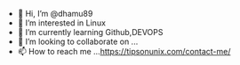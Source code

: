 - 👋 Hi, I’m @dhamu89
- 👀 I’m interested in Linux
- 🌱 I’m currently learning Github,DEVOPS
- 💞️ I’m looking to collaborate on ...
- 📫 How to reach me ...https://tipsonunix.com/contact-me/

<!---
dhamu89/dhamu89 is a ✨ special ✨ repository because its `README.md` (this file) appears on your GitHub profile.
You can click the Preview link to take a look at your changes.
--->
